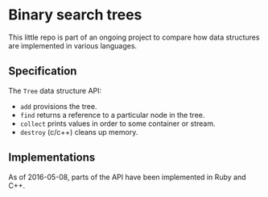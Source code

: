 # Binary search trees

This little repo is part of an ongoing project to compare
how data structures are implemented in various languages.

## Specification

The `Tree` data structure API:

* `add` provisions the tree.
* `find` returns a reference to a particular node in the tree.
* `collect` prints values in order to some container or stream.
* `destroy` (c/c++) cleans up memory.

## Implementations

As of 2016-05-08, parts of the API have been implemented in Ruby and C++.
